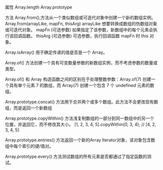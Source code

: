 属性
Array.length
Array.prototype

方法
Array.from();方法从一个类似数组或可迭代对象中创建一个新的数组实例。
	Array.from(arrayLike, mapFn, thisArg)
	arrayLike
	想要转换成数组的伪数组对象或可迭代对象。
	mapFn (可选参数)
	如果指定了该参数，新数组中的每个元素会执行该回调函数。
	thisArg (可选参数)
	可选参数，执行回调函数 mapFn 时 this 对象。

Array.isArray() 用于确定传递的值是否是一个 Array。

Array.of() 方法创建一个具有可变数量参数的新数组实例，而不考虑参数的数量或类型。

 Array.of() 和 Array 构造函数之间的区别在于处理整数参数：Array.of(7) 创建一个具有单个元素 7 的数组，而 Array(7) 创建一个包含 7 个 undefined 元素的数组。

Array.prototype.concat() 方法用于合并两个或多个数组。此方法不会更改现有数组，而是返回一个新数组

Array.prototype.copyWithin() 方法浅复制数组的一部分到同一数组中的另一个位置，并返回它，而不修改其大小。
[1, 2, 3, 4, 5].copyWithin(0, 3, 4);
// [4, 2, 3, 4, 5]


Array.prototype.entries() 方法返回一个新的Array Iterator对象，该对象包含数组中每个索引的键/值对。

Array.prototype.every() 方法测试数组的所有元素是否都通过了指定函数的测试。